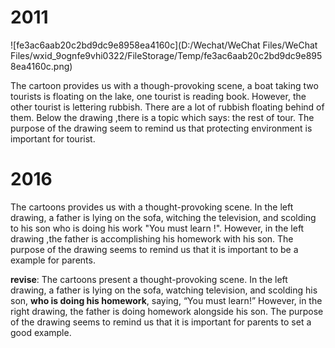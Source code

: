 # 2011

![fe3ac6aab20c2bd9dc9e8958ea4160c](D:/Wechat/WeChat Files/WeChat Files/wxid_9ognfe9vhi0322/FileStorage/Temp/fe3ac6aab20c2bd9dc9e8958ea4160c.png)

The cartoon provides us with a though-provoking scene, a boat taking two tourists is floating  on the lake, one tourist is reading book. However, the other tourist is lettering rubbish. There are a lot of rubbish floating behind of them. Below the drawing ,there is a topic which says: the rest of tour. The purpose of the drawing seem to remind us that protecting environment is  important for tourist.



# 2016

The cartoons provides us with a thought-provoking scene. In the left drawing, a father is lying on the sofa, witching the television, and scolding to his son who is doing his work "You must learn !". However, in the left drawing ,the father  is accomplishing his homework with his son. The purpose of the drawing seems to remind us that it is important to be a example for parents.

**revise**: The cartoons present a thought-provoking scene. In the left drawing, a father is lying on the sofa, watching television, and scolding his son, **who is doing his homework**, saying, “You must learn!” However, in the right drawing, the father is doing homework alongside his son. The purpose of the drawing seems to remind us that it is important for parents to set a good example.
